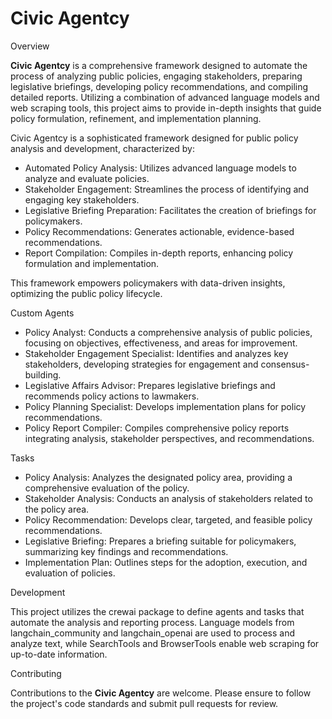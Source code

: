 # Civic Agentcy

Overview

**Civic Agentcy** is a comprehensive framework designed to automate the process of analyzing public policies, engaging stakeholders, preparing legislative briefings, developing policy recommendations, and compiling detailed reports. Utilizing a combination of advanced language models and web scraping tools, this project aims to provide in-depth insights that guide policy formulation, refinement, and implementation planning.

Civic Agentcy is a sophisticated framework designed for public policy analysis and development, characterized by:

* Automated Policy Analysis: Utilizes advanced language models to analyze and evaluate policies.
* Stakeholder Engagement: Streamlines the process of identifying and engaging key stakeholders.
* Legislative Briefing Preparation: Facilitates the creation of briefings for policymakers.
* Policy Recommendations: Generates actionable, evidence-based recommendations.
* Report Compilation: Compiles in-depth reports, enhancing policy formulation and implementation.

This framework empowers policymakers with data-driven insights, optimizing the public policy lifecycle.

Custom Agents
* Policy Analyst: Conducts a comprehensive analysis of public policies, focusing on objectives, effectiveness, and areas for improvement.
* Stakeholder Engagement Specialist: Identifies and analyzes key stakeholders, developing strategies for engagement and consensus-building.
* Legislative Affairs Advisor: Prepares legislative briefings and recommends policy actions to lawmakers.
* Policy Planning Specialist: Develops implementation plans for policy recommendations.
* Policy Report Compiler: Compiles comprehensive policy reports integrating analysis, stakeholder perspectives, and recommendations.

Tasks
* Policy Analysis: Analyzes the designated policy area, providing a comprehensive evaluation of the policy.
* Stakeholder Analysis: Conducts an analysis of stakeholders related to the policy area.
* Policy Recommendation: Develops clear, targeted, and feasible policy recommendations.
* Legislative Briefing: Prepares a briefing suitable for policymakers, summarizing key findings and recommendations.
* Implementation Plan: Outlines steps for the adoption, execution, and evaluation of policies.

Development

This project utilizes the crewai package to define agents and tasks that automate the analysis and reporting process. Language models from langchain_community and langchain_openai are used to process and analyze text, while SearchTools and BrowserTools enable web scraping for up-to-date information.

Contributing

Contributions to the **Civic Agentcy** are welcome. Please ensure to follow the project's code standards and submit pull requests for review.
